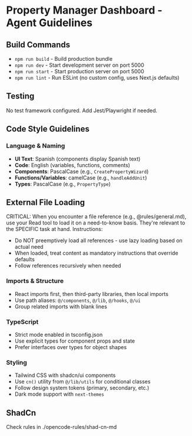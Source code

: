 # Property Manager Dashboard - Agent Guidelines

## Build Commands
- `npm run build` - Build production bundle
- `npm run dev` - Start development server on port 5000
- `npm run start` - Start production server on port 5000
- `npm run lint` - Run ESLint (no custom config, uses Next.js defaults)

## Testing
No test framework configured. Add Jest/Playwright if needed.

## Code Style Guidelines

### Language & Naming
- **UI Text**: Spanish (components display Spanish text)
- **Code**: English (variables, functions, comments)
- **Components**: PascalCase (e.g., `CreatePropertyWizard`)
- **Functions/Variables**: camelCase (e.g., `handleAddUnit`)
- **Types**: PascalCase (e.g., `PropertyType`)

## External File Loading
CRITICAL: When you encounter a file reference (e.g., @rules/general.md), use your Read tool to load it on a need-to-know basis. They're relevant to the SPECIFIC task at hand.
Instructions:

- Do NOT preemptively load all references - use lazy loading based on actual need
- When loaded, treat content as mandatory instructions that override defaults
- Follow references recursively when needed


### Imports & Structure
- React imports first, then third-party libraries, then local imports
- Use path aliases: `@/components`, `@/lib`, `@/hooks`, `@/ui`
- Group related imports with blank lines

### TypeScript
- Strict mode enabled in tsconfig.json
- Use explicit types for component props and state
- Prefer interfaces over types for object shapes

### Styling
- Tailwind CSS with shadcn/ui components
- Use `cn()` utility from `@/lib/utils` for conditional classes
- Follow design system tokens (primary, secondary, etc.)
- Dark mode support with `next-themes`

## ShadCn
Check rules in ./opencode-rules/shad-cn-md